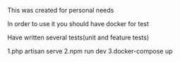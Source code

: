 This was created for personal needs

In order to use it you should have docker for test

Have written several tests(unit and feature tests)

1.php artisan serve
2.npm run dev
3.docker-compose up


